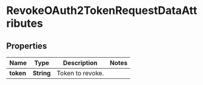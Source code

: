 

# RevokeOAuth2TokenRequestDataAttributes


## Properties

Name | Type | Description | Notes
------------ | ------------- | ------------- | -------------
**token** | **String** | Token to revoke. | 



